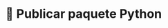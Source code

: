 ---
layout: default
title: 📙 Publicar paquete Python
parent: 📚 10. Modulos y paquetes
description: Publicar paquete Python
order: 83
nav_order: a
permalink: /crear-paquete-python
---